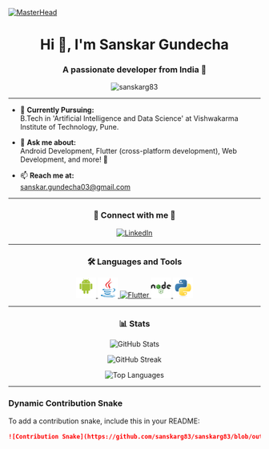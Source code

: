 [![MasterHead](https://raw.githubusercontent.com/sagar-viradiya/sagar-viradiya/master/resources/banner.png)](https://sanskargundecha.vercel.app)
<h1 align="center">Hi 👋, I'm Sanskar Gundecha</h1>
<h3 align="center">A passionate developer from India 🚀</h3>

<p align="center">
  <img src="https://komarev.com/ghpvc/?username=sanskarg83&label=Profile%20views&color=0e75b6&style=flat" alt="sanskarg83" />
</p>

---

- 🌱 **Currently Pursuing:**  
  B.Tech in 'Artificial Intelligence and Data Science' at Vishwakarma Institute of Technology, Pune.

- 💬 **Ask me about:**  
  Android Development, Flutter (cross-platform development), Web Development, and more! 📌

- 📫 **Reach me at:**  
  sanskar.gundecha03@gmail.com

---

<h3 align="center">🌟 Connect with me 🌟</h3>
<p align="center">
  <a href="https://www.linkedin.com/in/sanskar-gundecha-7333b9231" target="blank">
    <img src="https://raw.githubusercontent.com/rahuldkjain/github-profile-readme-generator/master/src/images/icons/Social/linked-in-alt.svg" alt="LinkedIn" height="40" width="40" />
  </a>
</p>

---

<h3 align="center">🛠️ Languages and Tools</h3>
<p align="center">
  <a href="https://developer.android.com" target="_blank">
    <img src="https://raw.githubusercontent.com/devicons/devicon/master/icons/android/android-original-wordmark.svg" alt="Android" width="40" height="40" />
  </a>
  <a href="https://www.java.com" target="_blank">
    <img src="https://raw.githubusercontent.com/devicons/devicon/master/icons/java/java-original.svg" alt="Java" width="40" height="40" />
  </a>
  <a href="https://flutter.dev" target="_blank">
    <img src="https://www.vectorlogo.zone/logos/flutterio/flutterio-icon.svg" alt="Flutter" width="40" height="40" />
  </a>
  <a href="https://nodejs.org" target="_blank">
    <img src="https://raw.githubusercontent.com/devicons/devicon/master/icons/nodejs/nodejs-original-wordmark.svg" alt="Node.js" width="40" height="40" />
  </a>
  <a href="https://www.python.org" target="_blank">
    <img src="https://raw.githubusercontent.com/devicons/devicon/master/icons/python/python-original.svg" alt="Python" width="40" height="40" />
  </a>
  <!-- Add more tools as needed -->
</p>

---

<h3 align="center">📊 Stats</h3>
<p align="center">
  <img src="https://github-readme-stats.vercel.app/api?username=sanskarg83&show_icons=true&theme=radical" alt="GitHub Stats" />
</p>

<p align="center">
  <img src="https://github-readme-streak-stats.herokuapp.com/?user=sanskarg83&theme=radical" alt="GitHub Streak" />
</p>

<p align="center">
  <img src="https://github-readme-stats.vercel.app/api/top-langs?username=sanskarg83&show_icons=true&layout=compact&theme=radical" alt="Top Languages" />
</p>

---

### Dynamic Contribution Snake
To add a contribution snake, include this in your README:
```markdown
![Contribution Snake](https://github.com/sanskarg83/sanskarg83/blob/output/github-contribution-grid-snake.svg)

